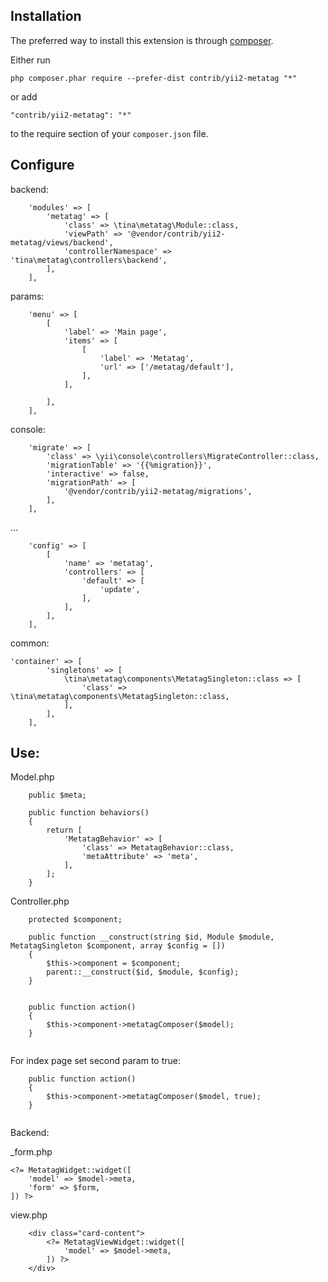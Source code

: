 Installation
------------

The preferred way to install this extension is through [composer](http://getcomposer.org/download/).

Either run

```
php composer.phar require --prefer-dist contrib/yii2-metatag "*"
```

or add

```
"contrib/yii2-metatag": "*"
```

to the require section of your `composer.json` file.

Configure
---------

backend:

```
    'modules' => [
        'metatag' => [
            'class' => \tina\metatag\Module::class,
            'viewPath' => '@vendor/contrib/yii2-metatag/views/backend',
            'controllerNamespace' => 'tina\metatag\controllers\backend',
        ],
    ],
```

params:

```
    'menu' => [
        [
            'label' => 'Main page',
            'items' => [
                [
                    'label' => 'Metatag',
                    'url' => ['/metatag/default'],
                ],
            ],

        ],
    ],
```

console:

```
    'migrate' => [
        'class' => \yii\console\controllers\MigrateController::class,
        'migrationTable' => '{{%migration}}',
        'interactive' => false,
        'migrationPath' => [
            '@vendor/contrib/yii2-metatag/migrations',
        ],
    ],
```

...

```
    'config' => [
        [
            'name' => 'metatag',
            'controllers' => [
                'default' => [
                    'update',
                ],
            ],
        ],
    ],
```
common:

```
'container' => [
        'singletons' => [
            \tina\metatag\components\MetatagSingleton::class => [
                'class' => \tina\metatag\components\MetatagSingleton::class,
            ],
        ],
    ],
```

Use:
----

Model.php

```
    public $meta;

    public function behaviors()
    {
        return [
            'MetatagBehavior' => [
                'class' => MetatagBehavior::class,
                'metaAttribute' => 'meta',
            ],
        ];
    }
```

Controller.php

```
    protected $component;

    public function __construct(string $id, Module $module, MetatagSingleton $component, array $config = [])
    {
        $this->component = $component;
        parent::__construct($id, $module, $config);
    }
    
    
    public function action()
    {
        $this->component->metatagComposer($model);
    }    
    
```
For index page set second param to true:

```    
    public function action()
    {
        $this->component->metatagComposer($model, true);
    }    
    
```

Backend:

_form.php

```
<?= MetatagWidget::widget([
    'model' => $model->meta,
    'form' => $form,
]) ?>

```

view.php

```
    <div class="card-content">
        <?= MetatagViewWidget::widget([
            'model' => $model->meta,
        ]) ?>
    </div>

```
